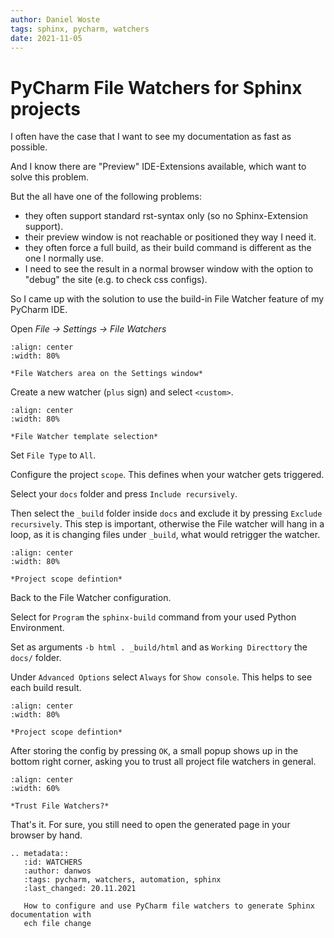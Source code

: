 ```yaml
---
author: Daniel Woste
tags: sphinx, pycharm, watchers
date: 2021-11-05
---
```


# PyCharm File Watchers for Sphinx projects
I often have the case that I want to see my documentation as fast as possible. 

And I know there are "Preview" IDE-Extensions available, which want to solve this problem. 

But the all have one of the following problems: 
 
* they often support standard rst-syntax only (so no Sphinx-Extension support). 
* their preview window is not reachable or positioned they way I need it. 
* they often force a full build, as their build command is different as the one I normally use.
* I need to see the result in a normal browser window with the option to "debug" the site (e.g. to check css configs).

So I came up with the solution to use the build-in File Watcher feature of my PyCharm IDE.

Open *File -> Settings -> File Watchers*

```{figure} _images/pycharm_file_watchers/1_general_settings.png
:align: center
:width: 80%

*File Watchers area on the Settings window*
```
Create a new watcher (`plus` sign) and select ``<custom>``.

```{figure} _images/pycharm_file_watchers/2_select_custom.png
:align: center
:width: 80%

*File Watcher template selection* 
```

Set `File Type` to `All`.

Configure the project `scope`. This defines when your watcher gets triggered.

Select your `docs` folder and press `Include recursively`.

Then select the `_build` folder inside `docs` and exclude it by pressing `Exclude recursively`.
This step is important, otherwise the File watcher will hang in a loop, as it is changing files under `_build`, 
what would retrigger the watcher.

```{figure} _images/pycharm_file_watchers/3_project_scope.png
:align: center
:width: 80%

*Project scope defintion*
```

Back to the File Watcher configuration.

Select for `Program` the ``sphinx-build`` command from your used Python Environment.

Set as arguments `-b html . _build/html` and as `Working Directtory` the `docs/` folder.

Under `Advanced Options` select ``Always`` for ``Show console``.
This helps to see each build result.

```{figure} _images/pycharm_file_watchers/4_final_settings.png
:align: center
:width: 80%

*Project scope defintion*
```

After storing the config by pressing `OK`, a small popup shows up in the bottom right corner, asking you to 
trust all project file watchers in general.

```{figure} _images/pycharm_file_watchers/5_trust_watchers.png
:align: center
:width: 60%

*Trust File Watchers?*
```

That's it. For sure, you still need to open the generated page in your browser by hand. 

```{eval-rst}
.. metadata::
   :id: WATCHERS
   :author: danwos
   :tags: pycharm, watchers, automation, sphinx
   :last_changed: 20.11.2021
   
   How to configure and use PyCharm file watchers to generate Sphinx documentation with
   ech file change
```